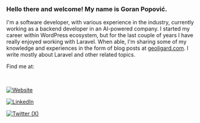 ### Hello there and welcome! My name is Goran Popović.

I'm a software developer, with various experience in the industry, currently working as a backend developer in an AI-powered company. 
I started my career within WordPress ecosystem, but for the last couple of years I have really enjoyed working with Laravel. 
When able, I'm sharing some of my knowledge and experiences in the form of blog posts at [geoligard.com](https://geoligard.com). I write mostly about Laravel and other related topics.

Find me at:

<br />

[![Website](https://img.shields.io/badge/website-ffcf1f?logo=laravel&logoColor=fff&labelColor=29292c&style=for-the-badge)](https://geoligard.com)

[![LinkedIn](https://img.shields.io/badge/linkedin-0A66C2?logo=linkedin&logoColor=fff&labelColor=29292c&style=for-the-badge)](https://www.linkedin.com/in/farscape)

[![Twitter (X)](https://img.shields.io/badge/twitter%20(X)-1D9BF0?logo=x&logoColor=fff&labelColor=29292c&style=for-the-badge)](https://twitter.com/geoligard)
